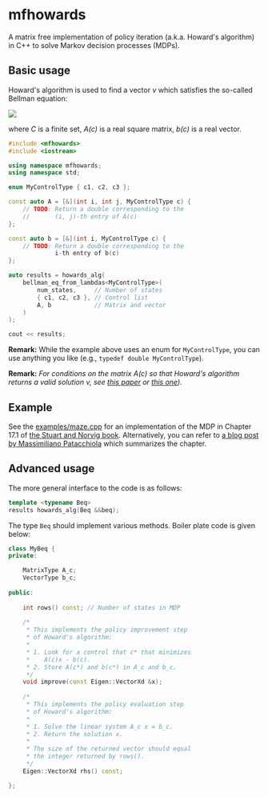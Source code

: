 # mfhowards
A matrix free implementation of policy iteration (a.k.a. Howard's algorithm) in C++ to solve Markov decision processes (MDPs).

## Basic usage

Howard's algorithm is used to find a vector _v_ which satisfies the so-called Bellman equation:

![](https://latex.codecogs.com/gif.latex?\min_{c&space;\\in&space;C}&space;\\left\\{&space;A(c)&space;v&space;-&space;b(c)&space;\\right\\})

where _C_ is a finite set, _A(c)_ is a real square matrix, _b(c)_ is a real vector.

```cpp
#include <mfhowards>
#include <iostream>

using namespace mfhowards;
using namespace std;

enum MyControlType { c1, c2, c3 };

const auto A = [&](int i, int j, MyControlType c) {
	// TODO: Return a double corresponding to the
	//       (i, j)-th entry of A(c)
};

const auto b = [&](int i, MyControlType c) {
	// TODO: Return a double corresponding to the
	         i-th entry of b(c)
};

auto results = howards_alg(
	bellman_eq_from_lambdas<MyControlType>(
		num_states,     // Number of states
		{ c1, c2, c3 }, // Control list
		A, b            // Matrix and vector
	)
);

cout << results;
```

**Remark:** While the example above uses an enum for ```MyControlType```, you can use anything you like (e.g., ```typedef double MyControlType```).

**Remark:** _For conditions on the matrix A(c) so that Howard's algorithm returns a valid solution v, see [this paper](https://arxiv.org/pdf/1510.03928.pdf) or [this one](https://hal.inria.fr/file/index/docid/179549/filename/RR-zidani.pdf))._

## Example

See the [examples/maze.cpp](https://github.com/parsiad/mfhowards/blob/master/examples/maze.cpp) for an implementation of the MDP in Chapter 17.1 of [the Stuart and Norvig book](http://thuvien.thanglong.edu.vn:8081/dspace/handle/DHTL_123456789/4010).
Alternatively, you can refer to [a blog post by Massimiliano Patacchiola](https://mpatacchiola.github.io/blog/2016/12/09/dissecting-reinforcement-learning.html#the-bellman-equation) which summarizes the chapter.

## Advanced usage

The more general interface to the code is as follows:

```cpp
template <typename Beq>
results howards_alg(Beq &&beq);
```

The type ```Beq``` should implement various methods.
Boiler plate code is given below:

```cpp
class MyBeq {
private:

	MatrixType A_c;
	VectorType b_c;
	
public:
	
	int rows() const; // Number of states in MDP
	
	/*
	 * This implements the policy improvement step
	 * of Howard's algorithm:
	 * 
	 * 1. Look for a control that c* that minimizes
	 *    A(c)x - b(c).
	 * 2. Store A(c*) and b(c*) in A_c and b_c.
	 */
	void improve(const Eigen::VectorXd &x);
	
	/*
	 * This implements the policy evaluation step
	 * of Howard's algorithm:
	 * 
	 * 1. Solve the linear system A_c x = b_c.
	 * 2. Return the solution x.
	 * 
	 * The size of the returned vector should equal
	 * the integer returned by rows().
	 */
	Eigen::VectorXd rhs() const;

};
```